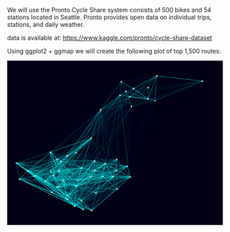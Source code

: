 We will use the Pronto Cycle Share system consists of 500 bikes and 54 stations located in Seattle. Pronto provides open data on individual trips, stations, and daily weather.

data is available at:
https://www.kaggle.com/pronto/cycle-share-dataset

Using ggplot2 + ggmap we will create the following plot of top 1,500 routes:

![img](Top_Routes_Plot.png "Top 1,500 routes")
